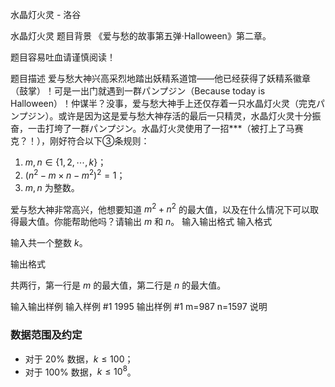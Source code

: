 



水晶灯火灵 - 洛谷














水晶灯火灵
题目背景
《爱与愁的故事第五弹·Halloween》第二章。

题目容易吐血请谨慎阅读！

题目描述
爱与愁大神兴高采烈地踏出妖精系道馆——他已经获得了妖精系徽章（鼓掌）！可是一出门就遇到一群パンプジン（Because today is Halloween）！仲谋半？没事，爱与愁大神手上还仅存着一只水晶灯火灵（完克パンプジン）。或许是因为这是爱与愁大神存活的最后一只精灵，水晶灯火灵十分振奋，一击打垮了一群パンプジン。水晶灯火灵使用了一招***（被打上了马赛克？！），刚好符合以下③条规则：

1. $m,n \in \{1,2,\cdots ,k\}$；
2. $(n^2-m\times n-m^2)^2=1$；
3. $m,n$ 为整数。

爱与愁大神非常高兴，他想要知道 $m^2+n^2$ 的最大值，以及在什么情况下可以取得最大值。你能帮助他吗？请输出 $m$ 和 $n$。
输入输出格式
输入格式

输入共一个整数 $k$。

输出格式

共两行，第一行是 $m$ 的最大值，第二行是 $n$ 的最大值。

输入输出样例
输入样例 #1
1995
输出样例 #1
m=987
n=1597
说明
### 数据范围及约定

- 对于 $20\%$ 数据，$k \le 100$；
- 对于 $100\%$ 数据，$k \le 10^8$。







